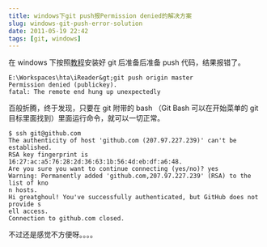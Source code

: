 ```yaml
---
title: windows下git push报Permission denied的解决方案
slug: windows-git-push-error-solution
date: 2011-05-19 22:42
tags: [git, windows]
---
```


在 windows 下按照[教程][1]安装好 git 后准备后准备 push 代码，结果报错了。

    E:\Workspaces\hta\iReader&gt;git push origin master
    Permission denied (publickey).
    fatal: The remote end hung up unexpectedly

百般折腾，终于发现，只要在 git 附带的 bash （Git Bash 可以在开始菜单的 git 目标里面找到）里面运行命令，就可以一切正常。

    $ ssh git@github.com
    The authenticity of host 'github.com (207.97.227.239)' can't be established.
    RSA key fingerprint is 16:27:ac:a5:76:28:2d:36:63:1b:56:4d:eb:df:a6:48.
    Are you sure you want to continue connecting (yes/no)? yes
    Warning: Permanently added 'github.com,207.97.227.239' (RSA) to the list of kno
    n hosts.
    Hi greatghoul! You've successfully authenticated, but GitHub does not provide s
    ell access.
    Connection to github.com closed.

不过还是感觉不方便呀。。。。

[1]: http://help.github.com/win-set-up-git/
